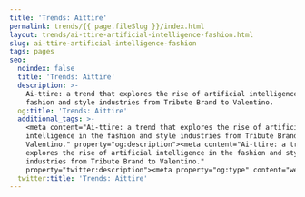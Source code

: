 ```yaml
---
title: 'Trends: Aittire'
permalink: trends/{{ page.fileSlug }}/index.html
layout: trends/ai-ttire-artificial-intelligence-fashion.html
slug: ai-ttire-artificial-intelligence-fashion
tags: pages
seo:
  noindex: false
  title: 'Trends: Aittire'
  description: >-
    Ai-ttire: a trend that explores the rise of artificial intelligence in the
    fashion and style industries from Tribute Brand to Valentino.
  og:title: 'Trends: Aittire'
  additional_tags: >-
    <meta content="Ai-ttire: a trend that explores the rise of artificial
    intelligence in the fashion and style industries from Tribute Brand to
    Valentino." property="og:description"><meta content="Ai-ttire: a trend that
    explores the rise of artificial intelligence in the fashion and style
    industries from Tribute Brand to Valentino."
    property="twitter:description"><meta property="og:type" content="website">
  twitter:title: 'Trends: Aittire'
---
```




